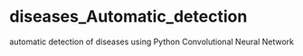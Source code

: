 # diseases_Automatic_detection
 automatic detection of diseases using Python Convolutional Neural Network
